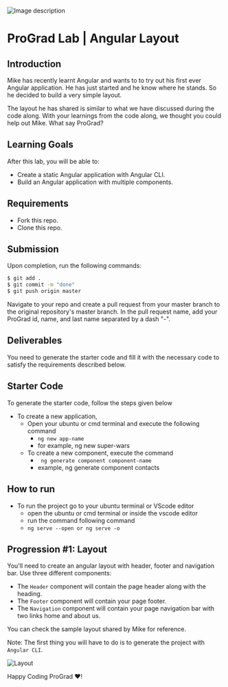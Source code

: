 ![Image description](https://i1.faceprep.in/ProGrad/face-logo-resized.png)

# ProGrad Lab | Angular Layout

## Introduction

Mike has recently learnt Angular and wants to to try out his first ever Angular application. He has just started and he know where he stands. So he decided to build a very simple layout. 

The layout he has shared is similar to what we have discussed during the code along. With your learnings from the code along, we thought you could help out Mike. What say ProGrad?

## Learning Goals

After this lab, you will be able to:

- Create a static Angular application with Angular CLI.
- Build an Angular application with multiple components.

## Requirements

- Fork this repo.
- Clone this repo.

## Submission

Upon completion, run the following commands:

```bash
$ git add .
$ git commit -m "done"
$ git push origin master
```

Navigate to your repo and create a pull request from your master branch to the original repository's master branch. In the pull request name, add your ProGrad id, name, and last name separated by a dash "-".

## Deliverables

You need to generate the starter code and fill it with the necessary code to satisfy the requirements described below.

## Starter Code

To generate the starter code, follow the steps given below

- To create a new application,
    - Open your ubuntu or cmd terminal and execute the following command
      - ```ng new app-name```
      - for example, ng new super-wars
    - To create a new component, execute the command 
      - ``` ng generate component component-name```
      - example, ng generate component contacts
      
## How to run

- To run the project go to your ubuntu terminal or VScode editor
    - open the ubuntu or cmd terminal or inside the vscode editor
    - run the command following command
    - ```ng serve --open or ng serve -o```
    
    
## Progression #1: Layout

You'll need to create an angular layout with header, footer and navigation bar. Use three different components:

- The `Header` component will contain the page header along with the heading.
- The `Footer` component will contain your page footer.
- The `Navigation` component will contain your page navigation bar with two links home and about us.

You can check the sample layout shared by Mike for reference. 

Note: The first thing you will have to do is to generate the project with `Angular CLI`.


![Layout](https://i1.faceprep.in/ProGrad/ts-layout-using-angular-final.png)


Happy Coding ProGrad ❤️!
